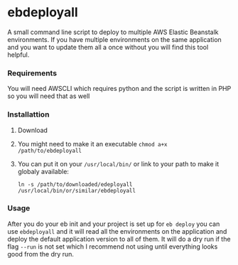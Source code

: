 # ebdeployall
A small command line script to deploy to multiple AWS Elastic Beanstalk environments. If you have multiple environments on the same application and you want to update them all a once without you will find this tool helpful.

### Requirements
You will need AWSCLI which requires python and the script is written in PHP so you will need that as well

### Installattion
  1.  Download
  2.  You might need to make it an executable `chmod a+x /path/to/ebdeployall`
  3.  You can put it on your `/usr/local/bin/` or link to your path to make it globaly available:

      `ln -s /path/to/downloaded/edeployall /usr/local/bin/or/similar/ebdeployall`

### Usage
After you do your eb init and your project is set up for `eb deploy` you can use `ebdeployall` and it will read all the environments on the application and deploy the default application version to all of them. It will do a dry run if the flag `--run` is not set which I recommend not using until everything looks good from the dry run.
